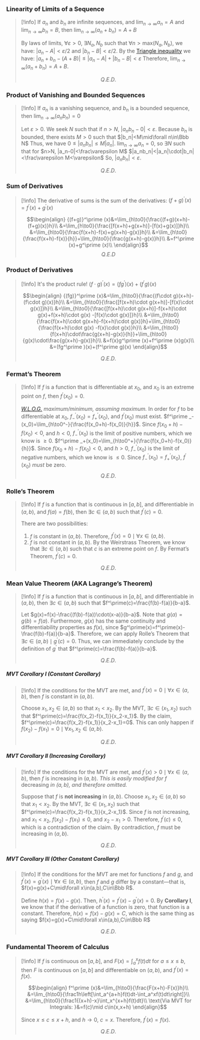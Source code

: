 ### Linearity of Limits of a Sequence
> [!info] If $a_n$ and $b_n$ are infinite sequences, and $\lim_{n\to \infty}{a_n}=A$ and $\lim_{n\to \infty}{b_n}=B$, then $\lim_{n\to \infty}{(a_n+b_n)}=A+B$
>
> By laws of limits, $\forall\varepsilon>0,\;\exists N_a,N_b$ such that $\forall n> \text{max}(N_a,N_b)$, we have:
> $|a_n-A|<\varepsilon/2$ and $|b_n-B|<\varepsilon/2$.
> By the [Triangle inequality](https://en.wikipedia.org/wiki/Triangle_inequality) we have:
> $|a_n+b_n-(A+B)|\le|a_n-A|+|b_n-B|<\varepsilon$
> Therefore, $\lim_{n\to \infty}{(a_n+b_n)}=A+B$.
>
> $$Q.E.D.$$

### Product of Vanishing and Bounded Sequences
> [!info] If $a_n$ is a vanishing sequence, and $b_n$ is a bounded sequence, then $\lim_{n\to \infty}{(a_nb_n)}=0$
>
> Let $\varepsilon>0$. We seek $N$ such that if $n>N$, $|a_nb_n-0|<\varepsilon$.
> Because $b_n$ is bounded, there exists $M>0$ such that $|b_n|<M\mid\forall n\in\Bbb N$
> Thus, we have $0\le|a_nb_n|\le M|a_n|$.
> $\lim_{n\to\infty}{a_n}=0$, so $\exists N$ such that for $n>N, |a_n-0|<\frac\varepsilon M$
> $|a_nb_n|<|a_n|\cdot|b_n|<\frac\varepsilon M<\varepsilon$
> So, $|a_nb_n|<\varepsilon$.
>
> $$Q.E.D.$$

### Sum of Derivatives
> [!info] The derivative of sums is the sum of the derivatives: ${(f+g)}^\prime (x)=f^\prime (x)+g^\prime (x)$
>
> $$\begin{align}  {(f+g)}^\prime (x)&=\lim_{h\to0}{\frac{(f+g)(x+h)-(f+g)(x)}h}\\  &=\lim_{h\to0}{\frac{[f(x+h)+g(x+h)]-[f(x)+g(x)]}h}\\  &=\lim_{h\to0}{\frac{f(x+h)-f(x)+g(x+h)-g(x)}h}\\  &=\lim_{h\to0}{\frac{f(x+h)-f(x)}{h}}+\lim_{h\to0}{\frac{g(x+h)-g(x)}h}\\  &=f^\prime (x)+g^\prime (x)\\  \end{align}$$
> $$Q.E.D$$

### Product of Derivatives
> [!info] It's the product rule! ${(f\cdot g)}^\prime (x)=(fg^\prime )(x)+(f^\prime g)(x)$
>
> $$\begin{align}   {(fg)}^\prime (x)&=\lim_{h\to0}{\frac{(f\cdot g)(x+h)-(f\cdot g)(x)}h}\\  &=\lim_{h\to0}{\frac{[f(x+h)\cdot g(x+h)]-[f(x)\cdot g(x)]}h}\\ &=\lim_{h\to0}{\frac{[f(x+h)\cdot g(x+h)]-f(x+h)\cdot g(x)+f(x+h)\cdot g(x) -[f(x)\cdot g(x)]}h}\\   &=\lim_{h\to0}{\frac{f(x+h)\cdot g(x+h)-f(x+h)\cdot g(x)}h}+\lim_{h\to0}{\frac{f(x+h)\cdot g(x) -f(x)\cdot g(x)}h}\\  &=\lim_{h\to0}{f(x+h)\cdot\frac{g(x+h)-g(x)}{h}}+\lim_{h\to0}{g(x)\cdot\frac{g(x+h)-g(x)}h}\\ &=f(x)g^\prime (x)+f^\prime (x)g(x)\\  &=(fg^\prime )(x)+(f^\prime g)(x) \end{align}$$
>
> $$Q.E.D.$$
### Fermat’s Theorem

> [!info] If $f$ is a function that is differentiable at $x_0$, and $x_0$ is an extreme point on $f$, then $f^\prime (x_0)=0$.
>
> *[W.L.O.G.](https://en.wikipedia.org/wiki/Without_loss_of_generality) maximum/minimum, assuming maximum.*
> In order for $f$ to be differentiable at $x_0$, $f^\prime _-(x_0)=f^\prime _+(x_0)$, and $f^\prime (x_0)$ must exist.
> $f^\prime _-(x_0)=\lim_{h\to0^-}{\frac{f(x_0+h)-f(x_0)}{h}}$. Since $f(x_0+h)-f(x_0)<0$, and $h<0$,
> $f^\prime _-(x_0)$ is the limit of positive numbers, which we know is $\ge0$.
> $f^\prime _+(x_0)=\lim_{h\to0^+}{\frac{f(x_0+h)-f(x_0)}{h}}$. Since $f(x_0+h)-f(x_0)<0$, and $h>0$,
> $f^\prime _-(x_0)$ is the limit of negative numbers, which we know is $\le0$.
> Since $f^\prime _-(x_0)=f^\prime _+(x_0)$, $f^\prime (x_0)$ *must* be zero.
> $$Q.E.D.$$
### Rolle’s Theorem
> [!info] If $f$ is a function that is continuous in $[a,b]$, and differentiable in $(a,b)$, and $f(a)=f(b)$, then $\exists c\in(a,b)$ such that $f^\prime(c)=0$.
>
>There are two possibilities:
> 1. $f$ is constant in $(a,b)$. Therefore, $f^\prime (x)=0\mid\forall x\in(a,b)$.
> 2. $f$ is not constant in $(a,b)$. By the Weirstrass Theorem, we know that $\exists c\in(a,b)$ such that $c$ is an extreme point on $f$. By Fermat’s Theorem, $f^\prime (c)=0$.
>
> $$Q.E.D.$$

### Mean Value Theorem (AKA Lagrange’s Theorem)
> [!info] If $f$ is a function that is continuous in $[a,b]$, and differentiable in $(a,b)$, then $\exists c\in(a,b)$ such that $f^\prime(c)=\frac{f(b)-f(a)}{b-a}$.
>
> Let $g(x)=f(x)-\frac{(f(b)-f(a))\cdot(x-a)}{b-a}$. Note that $g(a)=g(b)=f(a)$. Furthermore, $g(x)$ has the same continuity and differentiability properties as $f(x)$, since $g^\prime(x)=f^\prime(x)-\frac{f(b)-f(a)}{b-a}$.
> Therefore, we can apply Rolle’s Theorem that $\exists c\in(a,b)\mid g^\prime(c)=0$.
> Thus, we can immediately conclude by the definition of $g^\prime$ that $f^\prime(c)=\frac{f(b)-f(a)}{b-a}$.
>
> $$Q.E.D.$$
##### MVT Corollary I (Constant Corollary)
> [!info] If the conditions for the MVT are met, and $f^\prime(x)=0\mid\forall x\in(a,b)$, then $f$ is constant in $(a,b)$.
>
> Choose $x_1,x_2\in(a,b)$ so that $x_1<x_2$. By the MVT, $\exists c\in(x_1,x_2)$ such that $f^\prime(c)=\frac{f(x_2)-f(x_1)}{x_2-x_1}$.
> By the claim, $f^\prime(c)=\frac{f(x_2)-f(x_1)}{x_2-x_1}=0$. This can only happen if $f(x_2)-f(x_1)=0\mid\forall x_1,x_2\in(a,b)$.
>
> $$Q.E.D.$$
##### MVT Corollary II (Increasing Corollary)
> [!info] If the conditions for the MVT are met, and $f^\prime(x)>0\mid\forall x\in(a,b)$, then $f$ is increasing in $(a,b)$.
> *This is easily modified for* $f$ decreasing *in $(a,b)$, and therefore omitted.*
>
> Suppose that $f$ is **not increasing** in $(a,b)$. Choose $x_1,x_2\in(a,b)$ so that $x_1<x_2$. By the MVT, $\exists c\in(x_1,x_2)$ such that $f^\prime(c)=\frac{f(x_2)-f(x_1)}{x_2-x_1}$.
> Since $f$ is not increasing, and $x_1<x_2$, $f(x_2)-f(x_1)\le0$, and $x_2-x_1>0$. Therefore, $f^\prime(c)\le0$, which is a contradiction of the claim. By contradiction, $f$ must be increasing in $(a,b)$.
>
> $$Q.E.D.$$
##### MVT Corollary III (Other Constant Corollary)
> [!info] If the conditions for the MVT are met for functions $f$ and $g$, and $f^\prime(x)=g^\prime(x)\mid\forall x\in(a,b)$, then $f$ and $g$ differ by a constant—that is, $f(x)=g(x)+C\mid\forall x\in(a,b),C\in\Bbb R$.
>
> Define $h(x)=f(x)-g(x)$. Then, $h^\prime(x)=f^\prime(x)-g^\prime(x)=0$. By **Corollary I**, we know that if the derivative of a function is zero, that function is a constant. Therefore, $h(x)=f(x)-g(x)=C$, which is the same thing as saying $f(x)=g(x)+C\mid\forall x\in(a,b),C\in\Bbb R$
>
> $$Q.E.D.$$

### Fundamental Theorem of Calculus
> [!info] If $f$ is continuous on $[a,b]$, and $F(x)=\int_a^xf(t)dt$ for $a\le x\le b$, then $F$ is continuous on $[a,b]$ and differentiable on $(a,b)$, and $f^\prime (x)=f(x)$.
>
> $$\begin{align} f^\prime (x)&=\lim_{h\to0}{\frac{F(x+h)-F(x)}h}\\  &=\lim_{h\to0}{\frac1h\left[\int_a^{a+h}f(t)dt-\int_a^xf(t)dt\right]}\\ &=\lim_{h\to0}{\frac1{(x+h)-x}\int_x^{x+h}f(t)dt}\\  \text{Via MVT for Integrals: }&=f(c)\mid c\in(x,x+h)  \end{align}$$
>
> Since $x\le c\le x+h$, and $h\to0$, $c=x$.
> Therefore, $f^\prime (x)=f(x)$.
>
> $$Q.E.D.$$
